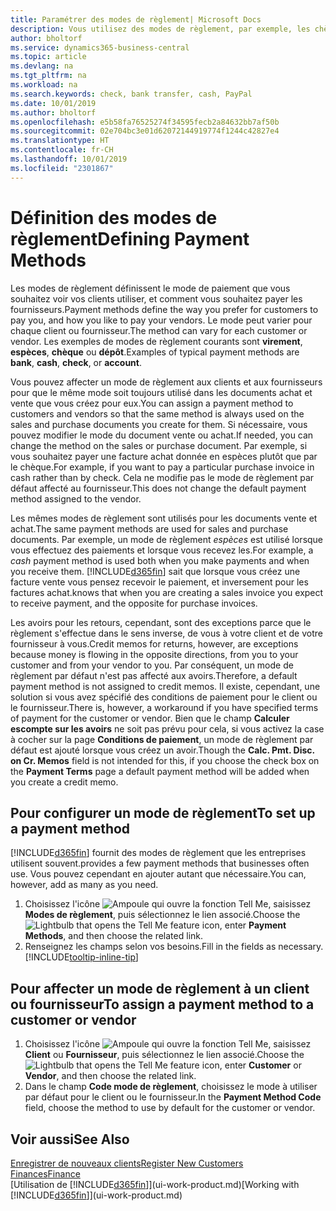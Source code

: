 ```yaml
---
title: Paramétrer des modes de règlement| Microsoft Docs
description: Vous utilisez des modes de règlement, par exemple, les chèques, le transfert bancaire, les espèces, ou Paypal, pour définir la façon dont les factures vente et achat sont payées.
author: bholtorf
ms.service: dynamics365-business-central
ms.topic: article
ms.devlang: na
ms.tgt_pltfrm: na
ms.workload: na
ms.search.keywords: check, bank transfer, cash, PayPal
ms.date: 10/01/2019
ms.author: bholtorf
ms.openlocfilehash: e5b58fa76525274f34595fecb2a84632bb7af50b
ms.sourcegitcommit: 02e704bc3e01d62072144919774f1244c42827e4
ms.translationtype: HT
ms.contentlocale: fr-CH
ms.lasthandoff: 10/01/2019
ms.locfileid: "2301867"
---
```

# <a name="defining-payment-methods"></a><span data-ttu-id="9f6e7-103">Définition des modes de règlement</span><span class="sxs-lookup"><span data-stu-id="9f6e7-103">Defining Payment Methods</span></span>
<span data-ttu-id="9f6e7-104">Les modes de règlement définissent le mode de paiement que vous souhaitez voir vos clients utiliser, et comment vous souhaitez payer les fournisseurs.</span><span class="sxs-lookup"><span data-stu-id="9f6e7-104">Payment methods define the way you prefer for customers to pay you, and how you like to pay your vendors.</span></span> <span data-ttu-id="9f6e7-105">Le mode peut varier pour chaque client ou fournisseur.</span><span class="sxs-lookup"><span data-stu-id="9f6e7-105">The method can vary for each customer or vendor.</span></span> <span data-ttu-id="9f6e7-106">Les exemples de modes de règlement courants sont **virement**, **espèces**, **chèque** ou **dépôt**.</span><span class="sxs-lookup"><span data-stu-id="9f6e7-106">Examples of typical payment methods are **bank**, **cash**, **check**, or **account**.</span></span>

<span data-ttu-id="9f6e7-107">Vous pouvez affecter un mode de règlement aux clients et aux fournisseurs pour que le même mode soit toujours utilisé dans les documents achat et vente que vous créez pour eux.</span><span class="sxs-lookup"><span data-stu-id="9f6e7-107">You can assign a payment method to customers and vendors so that the same method is always used on the sales and purchase documents you create for them.</span></span> <span data-ttu-id="9f6e7-108">Si nécessaire, vous pouvez modifier le mode du document vente ou achat.</span><span class="sxs-lookup"><span data-stu-id="9f6e7-108">If needed, you can change the method on the sales or purchase document.</span></span> <span data-ttu-id="9f6e7-109">Par exemple, si vous souhaitez payer une facture achat donnée en espèces plutôt que par le chèque.</span><span class="sxs-lookup"><span data-stu-id="9f6e7-109">For example, if you want to pay a particular purchase invoice in cash rather than by check.</span></span> <span data-ttu-id="9f6e7-110">Cela ne modifie pas le mode de règlement par défaut affecté au fournisseur.</span><span class="sxs-lookup"><span data-stu-id="9f6e7-110">This does not change the default payment method assigned to the vendor.</span></span>

<span data-ttu-id="9f6e7-111">Les mêmes modes de règlement sont utilisés pour les documents vente et achat.</span><span class="sxs-lookup"><span data-stu-id="9f6e7-111">The same payment methods are used for sales and purchase documents.</span></span> <span data-ttu-id="9f6e7-112">Par exemple, un mode de règlement _espèces_ est utilisé lorsque vous effectuez des paiements et lorsque vous recevez les.</span><span class="sxs-lookup"><span data-stu-id="9f6e7-112">For example, a _cash_ payment method is used both when you make payments and when you receive them.</span></span> [!INCLUDE[d365fin](includes/d365fin_md.md)] <span data-ttu-id="9f6e7-113">sait que lorsque vous créez une facture vente vous pensez recevoir le paiement, et inversement pour les factures achat.</span><span class="sxs-lookup"><span data-stu-id="9f6e7-113">knows that when you are creating a sales invoice you expect to receive payment, and the opposite for purchase invoices.</span></span>

<span data-ttu-id="9f6e7-114">Les avoirs pour les retours, cependant, sont des exceptions parce que le règlement s'effectue dans le sens inverse, de vous à votre client et de votre fournisseur à vous.</span><span class="sxs-lookup"><span data-stu-id="9f6e7-114">Credit memos for returns, however, are exceptions because money is flowing in the opposite directions, from you to your customer and from your vendor to you.</span></span> <span data-ttu-id="9f6e7-115">Par conséquent, un mode de règlement par défaut n'est pas affecté aux avoirs.</span><span class="sxs-lookup"><span data-stu-id="9f6e7-115">Therefore, a default payment method is not assigned to credit memos.</span></span> <span data-ttu-id="9f6e7-116">Il existe, cependant, une solution si vous avez spécifié des conditions de paiement pour le client ou le fournisseur.</span><span class="sxs-lookup"><span data-stu-id="9f6e7-116">There is, however, a workaround if you have specified terms of payment for the customer or vendor.</span></span> <span data-ttu-id="9f6e7-117">Bien que le champ **Calculer escompte sur les avoirs** ne soit pas prévu pour cela, si vous activez la case à cocher sur la page **Conditions de paiement**, un mode de règlement par défaut est ajouté lorsque vous créez un avoir.</span><span class="sxs-lookup"><span data-stu-id="9f6e7-117">Though the **Calc. Pmt. Disc. on Cr. Memos** field is not intended for this, if you choose the check box on the **Payment Terms** page a default payment method will be added when you create a credit memo.</span></span>

## <a name="to-set-up-a-payment-method"></a><span data-ttu-id="9f6e7-118">Pour configurer un mode de règlement</span><span class="sxs-lookup"><span data-stu-id="9f6e7-118">To set up a payment method</span></span>
[!INCLUDE[d365fin](includes/d365fin_md.md)] <span data-ttu-id="9f6e7-119">fournit des modes de règlement que les entreprises utilisent souvent.</span><span class="sxs-lookup"><span data-stu-id="9f6e7-119">provides a few payment methods that businesses often use.</span></span> <span data-ttu-id="9f6e7-120">Vous pouvez cependant en ajouter autant que nécessaire.</span><span class="sxs-lookup"><span data-stu-id="9f6e7-120">You can, however, add as many as you need.</span></span>

1. <span data-ttu-id="9f6e7-121">Choisissez l'icône ![Ampoule qui ouvre la fonction Tell Me](media/ui-search/search_small.png "Dites-moi ce que vous voulez faire"), saisissez **Modes de règlement**, puis sélectionnez le lien associé.</span><span class="sxs-lookup"><span data-stu-id="9f6e7-121">Choose the ![Lightbulb that opens the Tell Me feature](media/ui-search/search_small.png "Tell me what you want to do") icon, enter **Payment Methods**, and then choose the related link.</span></span>
2. <span data-ttu-id="9f6e7-122">Renseignez les champs selon vos besoins.</span><span class="sxs-lookup"><span data-stu-id="9f6e7-122">Fill in the fields as necessary.</span></span> [!INCLUDE[tooltip-inline-tip](includes/tooltip-inline-tip_md.md)]

## <a name="to-assign-a-payment-method-to-a-customer-or-vendor"></a><span data-ttu-id="9f6e7-123">Pour affecter un mode de règlement à un client ou fournisseur</span><span class="sxs-lookup"><span data-stu-id="9f6e7-123">To assign a payment method to a customer or vendor</span></span>
1. <span data-ttu-id="9f6e7-124">Choisissez l'icône ![Ampoule qui ouvre la fonction Tell Me](media/ui-search/search_small.png "Dites-moi ce que vous voulez faire"), saisissez **Client** ou **Fournisseur**, puis sélectionnez le lien associé.</span><span class="sxs-lookup"><span data-stu-id="9f6e7-124">Choose the ![Lightbulb that opens the Tell Me feature](media/ui-search/search_small.png "Tell me what you want to do") icon, enter **Customer** or **Vendor**, and then choose the related link.</span></span>
2. <span data-ttu-id="9f6e7-125">Dans le champ **Code mode de règlement**, choisissez le mode à utiliser par défaut pour le client ou le fournisseur.</span><span class="sxs-lookup"><span data-stu-id="9f6e7-125">In the **Payment Method Code** field, choose the method to use by default for the customer or vendor.</span></span>

## <a name="see-also"></a><span data-ttu-id="9f6e7-126">Voir aussi</span><span class="sxs-lookup"><span data-stu-id="9f6e7-126">See Also</span></span>
[<span data-ttu-id="9f6e7-127">Enregistrer de nouveaux clients</span><span class="sxs-lookup"><span data-stu-id="9f6e7-127">Register New Customers</span></span>](sales-how-register-new-customers.md)  
[<span data-ttu-id="9f6e7-128">Finances</span><span class="sxs-lookup"><span data-stu-id="9f6e7-128">Finance</span></span>](finance.md)  
<span data-ttu-id="9f6e7-129">[Utilisation de [!INCLUDE[d365fin](includes/d365fin_md.md)]](ui-work-product.md)</span><span class="sxs-lookup"><span data-stu-id="9f6e7-129">[Working with [!INCLUDE[d365fin](includes/d365fin_md.md)]](ui-work-product.md)</span></span>  
